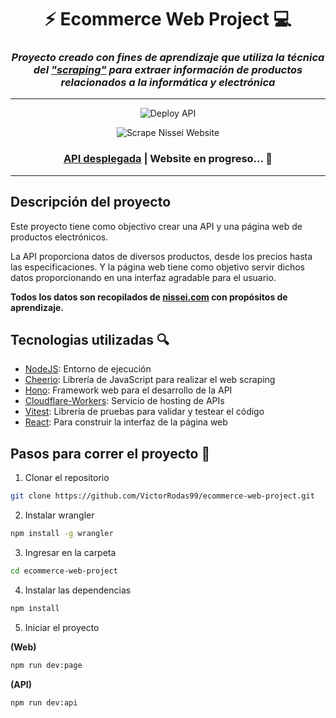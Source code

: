 <div align="center">

# ⚡ Ecommerce Web Project 💻

<h3 style="font-style: italic">Proyecto creado con fines de aprendizaje que utiliza la técnica del <a href="https://es.wikipedia.org/wiki/Web_scraping">"scraping"</a> para extraer información de productos relacionados a la informática y electrónica</h3>

<hr>

![Deploy API](https://github.com/VictorRodas99/ecommerce-web-project/actions/workflows/deploy-api.yml/badge.svg?branch=main)

![Scrape Nissei Website](https://github.com/VictorRodas99/ecommerce-web-project/actions/workflows/scrape-nissei-page.yml/badge.svg?branch=main)

<h3><a href="https://ecommerce-products-api.vik-apps.workers.dev/">API desplegada</a> | Website en progreso... 🔨</h3>

<hr>

</div>

## Descripción del proyecto

Este proyecto tiene como objectivo crear una API y una página web de productos electrónicos.

La API proporciona datos de diversos productos, desde los precios hasta las especificaciones. Y la página web tiene como objetivo servir dichos datos proporcionando en una interfaz agradable para el usuario.

**Todos los datos son recopilados de [nissei.com](https://nissei.com/py/) con propósitos de aprendizaje.**

## Tecnologias utilizadas 🔍

- [NodeJS](https://nodejs.org/es/): Entorno de ejecución
- [Cheerio](https://cheerio.js.org/): Librería de JavaScript para realizar el web scraping
- [Hono](https://honojs.dev/): Framework web para el desarrollo de la API
- [Cloudflare-Workers](https://workers.cloudflare.com/): Servicio de hosting de APIs
- [Vitest](https://vitest.dev/): Librería de pruebas para validar y testear el código
- [React](https://beta.es.reactjs.org/): Para construir la interfaz de la página web

## Pasos para correr el proyecto 🚀

1. Clonar el repositorio

```bash
git clone https://github.com/VictorRodas99/ecommerce-web-project.git
```

2. Instalar wrangler

```bash
npm install -g wrangler
```

3. Ingresar en la carpeta

```bash
cd ecommerce-web-project
```

4. Instalar las dependencias

```bash
npm install
```

5. Iniciar el proyecto

**(Web)**

```bash
npm run dev:page
```

**(API)**

```bash
npm run dev:api
```
